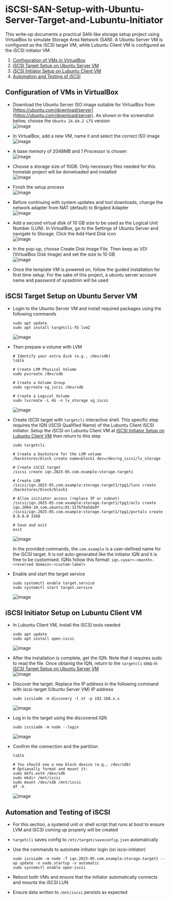 # iSCSI-SAN-Setup-with-Ubuntu-Server-Target-and-Lubuntu-Initiator

This write-up documents a practical SAN-like storage setup project using VirtualBox to simulate Storage Area Network (SAN). A Ubuntu Server VM is configured as the iSCSI target VM, while Lubuntu Client VM is configured as the iSCSI initiator VM. 

1. [Configuration of VMs in VirtualBox](#configuration-of-vms-in-virtualbox)
2. [iSCSI Target Setup on Ubuntu Server VM](#iscsi-target-setup-on-ubuntu-server-vm)
3. [iSCSI Initiator Setup on Lubuntu Client VM](#iscsi-initiator-setup-on-lubuntu-client-vm)
4. [Automation and Testing of iSCSI](#automation-and-testing-of-iscsi)


## Configuration of VMs in VirtualBox

- Download the Ubuntu Server ISO image suitable for VirtualBox from [https://ubuntu.com/download/server](https://ubuntu.com/download/server). As shown in the screenshot below, choose the `Ubuntu 24.04.2 LTS` version <br />
  ![image](https://github.com/user-attachments/assets/71bf3c91-0c52-4f5f-8717-ae593d59db68) <br />

- In VirtualBox, add a new VM, name it and select the correct ISO image <br />
  ![image](https://github.com/user-attachments/assets/0c0ec410-a132-4091-8459-278e8e71ff40) <br />

- A base memory of 2048MB and 1 Processor is chosen <br />
  ![image](https://github.com/user-attachments/assets/c706a1d5-ade7-4d63-ac57-a27252abc3fb) <br />

- Choose a storage size of 10GB. Only necessary files needed for this homelab project will be donwloaded and installed <br />
  ![image](https://github.com/user-attachments/assets/eaeeca03-fdc3-45fb-8ac6-ba0358988c7e) <br />

- Finish the setup process <br />
  ![image](https://github.com/user-attachments/assets/a2aabd0b-3dc7-4fb9-b410-d59f42f36bd0) <br />

- Before continuing with system updates and tool downloads, change the network adapter from NAT (default) to Brigded Adapter <br />
  ![image](https://github.com/user-attachments/assets/cc1d27a2-9adf-4f31-ba28-f528a48de827) <br />

- Add a second virtual disk of 10 GB size to be used as the Logical Unit Number (LUN). In VirtualBox, go to the Settings of Ubuntu Server and navigate to Storage. Click the Add Hard Disk icon <br />
  ![image](https://github.com/user-attachments/assets/7379978f-b5cf-4bfc-bd7d-e6631ecc7634) <br />

- In the pop-up, choose Create Disk Image File. Then keep as VDI (VirtualBox Disk Image) and set the size to 10 GB <br />
  ![image](https://github.com/user-attachments/assets/ede151a0-892f-400e-8034-d65868de5bbd) <br />
  
- Once the template VM is powered on, follow the guided installation for first time setup. For the sake of this project, a ubuntu server account name and password of sysadmin will be used



## iSCSI Target Setup on Ubuntu Server VM

- Login to the Ubuntu Server VM and install required packages using the following commands
  ```
  sudo apt update
  sudo apt install targetcli-fb lvm2
  ```
  ![image](https://github.com/user-attachments/assets/537ba567-20b4-441e-9ad6-bd13f4beef1f) <br />

- Then prepare a volume with LVM
  ```
  # Identify your extra disk (e.g., /dev/sdb)
  lsblk
  
  # Create LVM Physical Volume
  sudo pvcreate /dev/sdb
  
  # Create a Volume Group
  sudo vgcreate vg_iscsi /dev/sdb
  
  # Create a Logical Volume
  sudo lvcreate -L 4G -n lv_storage vg_iscsi
  ```
  ![image](https://github.com/user-attachments/assets/f60245c8-1afb-4c3b-bf5c-e05b844e742a)


- Create iSCSI target with `targetcli` interactive shell. This specific step requires the IQN (iSCSI Qualified Name) of the Lubuntu Client iSCSI initiator. Setup the iSCSI on Lubuntu Client VM at [iSCSI Initiator Setup on Lubuntu Client VM](#iscsi-initiator-setup-on-lubuntu-client-vm) then return to this step
  ```
  sudo targetcli
  
  # Create a backstore for the LVM volume
  /backstores/block create name=block1 dev=/dev/vg_iscsi/lv_storage
  
  # Create iSCSI target
  /iscsi create iqn.2025-05.com.example:storage.target1
  
  # Create LUN
  /iscsi/iqn.2025-05.com.example:storage.target1/tpg1/luns create /backstores/block/block1
  
  # Allow initiator access (replace IP or subnet)
  /iscsi/iqn.2025-05.com.example:storage.target1/tpg1/acls create iqn.2004-10.com.ubuntu:01:327b79a5da9f
  /iscsi/iqn.2025-05.com.example:storage.target1/tpg1/portals create 0.0.0.0 3260
  
  # Save and exit
  exit
  ```
  ![image](https://github.com/user-attachments/assets/a433c331-a504-4f45-a99d-d90f268e117d) <br />

  In the provided commands, the `com.example` is a user-defined name for the iSCSI target. It is not auto-generated like the initiator IQN and it is free to be customised. IQNs follow this format: `iqn.<year>-<month>.<reversed domain>:<custom-label>` <br />

- Enable and start the target service
  ```
  sudo systemctl enable target.service
  sudo systemctl start target.service
  ```
  ![image](https://github.com/user-attachments/assets/e8be721d-f361-4f45-b1e6-7dda20c24f3b)



## iSCSI Initiator Setup on Lubuntu Client VM

- In Lubuntu Client VM, install the iSCSI tools needed
  ```
  sudo apt update
  sudo apt install open-iscsi
  ```
  ![image](https://github.com/user-attachments/assets/46e8993c-7bf2-4bf5-b92e-b864fe7aee1e) <br />

- After the installation is complete, get the IQN. Note that it requires sudo to read the file. Once obtainig the IQN, return to the `targetcli` step in [iSCSI Target Setup on Ubuntu Server VM](#iscsi-target-setup-on-ubuntu-server-vm) <br />
  ![image](https://github.com/user-attachments/assets/0682147f-da67-4aa2-befc-07a2ba3f9fd8) <br />


- Discover the target. Replace the IP address in the following command with iscsi-target (Ubuntu Server VM) IP address
  ```
  sudo iscsiadm -m discovery -t st -p 192.168.x.x
  ```
  ![image](https://github.com/user-attachments/assets/5c37d855-6930-4c10-82e7-4b6ae8063d78)

- Log in to the target using the discovered IQN
  ```
  sudo iscsiadm -m node --login
  ```
  ![image](https://github.com/user-attachments/assets/5f664b71-6d75-4f63-8378-0be73c9846e1)

- Confirm the connection and the partition
  ```
  lsblk
  
  # You should see a new block device (e.g., /dev/sdb)
  # Optionally format and mount it:
  sudo mkfs.ext4 /dev/sdb
  sudo mkdir /mnt/iscsi
  sudo mount /dev/sdb /mnt/iscsi
  df -h
  ```
  ![image](https://github.com/user-attachments/assets/bb1e3ec2-0fda-49c0-b706-b120ee429aa4)


## Automation and Testing of iSCSI

- For this section, a systemd unit or shell script that runs at boot to ensure LVM and iSCSI coming up properly will be created
- `targetcli` saves config to `/etc/target/saveconfig.json` automatically
- Use the commands to automate initiator login (on iscsi-initiator)
  ```
  sudo iscsiadm -m node -T iqn.2025-05.com.example:storage.target1 --op update -n node.startup -v automatic
  sudo systemctl enable open-iscsi
  ```

- Reboot both VMs and ensure that the initiator automatically connects and mounts the iSCSI LUN

- Ensure data written to `/mnt/iscsi` persists as expected















